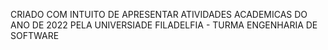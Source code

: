 CRIADO COM INTUITO DE APRESENTAR ATIVIDADES ACADEMICAS DO ANO DE 2022 
PELA UNIVERSIADE FILADELFIA - TURMA ENGENHARIA DE SOFTWARE

